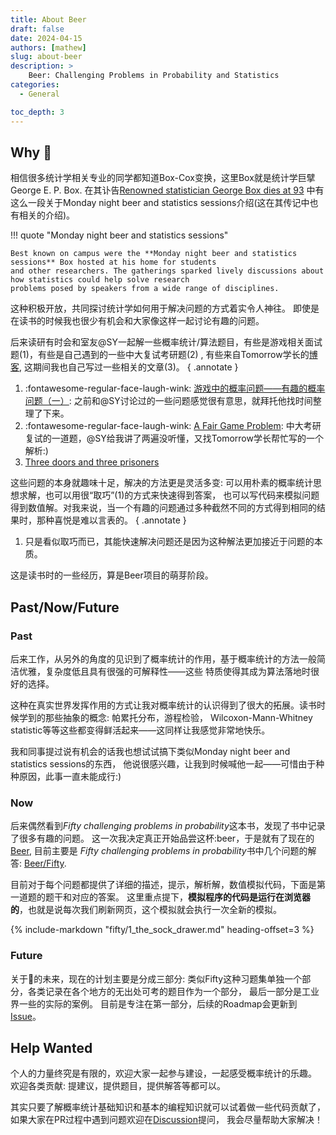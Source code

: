 ```yaml
---
title: About Beer
draft: false
date: 2024-04-15
authors: [mathew]
slug: about-beer
description: >
    Beer: Challenging Problems in Probability and Statistics
categories:
  - General

toc_depth: 3
---
```


## Why :beer:

相信很多统计学相关专业的同学都知道Box-Cox变换，这里Box就是统计学巨擘George E. P. Box.
在其讣告[Renowned statistician George Box dies at 93](https://news.wisc.edu/renowned-statistician-george-box-dies-at-93/)
中有这么一段关于Monday night beer and statistics sessions介绍(这在其传记中也有相关的介绍)。

!!! quote "Monday night beer and statistics sessions"

    Best known on campus were the **Monday night beer and statistics sessions** Box hosted at his home for students
    and other researchers. The gatherings sparked lively discussions about how statistics could help solve research
    problems posed by speakers from a wide range of disciplines.

<!-- more -->

这种积极开放，共同探讨统计学如何用于解决问题的方式着实令人神往。
即使是在读书的时候我也很少有机会和大家像这样一起讨论有趣的问题。

后来读研有时会和室友@SY一起解一些概率统计/算法题目，有些是游戏相关面试题(1)，有些是自己遇到的一些中大复试考研题(2) ,
有些来自Tomorrow学长的[博客](https://yuanhang0.github.io/), 这期间我也自己写过一些相关的文章(3)。
{ .annotate }

1. :fontawesome-regular-face-laugh-wink: [游戏中的概率问题——有趣的概率问题（一）](https://mp.weixin.qq.com/s/mCZB1NMsdvg7og6IVWVs2g):
之前和@SY讨论过的一些问题感觉很有意思，就拜托他找时间整理了下来。
2. :fontawesome-regular-face-laugh-wink: [A Fair Game Problem](https://yuanhang0.github.io/posts/A-Fair-Game-Problem):
中大考研复试的一道题，@SY给我讲了两遍没听懂，又找Tomorrow学长帮忙写的一个解析:)
3. [Three doors and three prisoners](https://datahonor.com/datascience/statistics/three-doors-and-three-prisoners/)

这些问题的本身就趣味十足，解决的方法更是灵活多变: 可以用朴素的概率统计思想求解，也可以用很“取巧”(1)的方式来快速得到答案，
也可以写代码来模拟问题得到数值解。对我来说，当一个有趣的问题通过多种截然不同的方式得到相同的结果时，那种喜悦是难以言表的。
{ .annotate }

1. 只是看似取巧而已，其能快速解决问题还是因为这种解法更加接近于问题的本质。

这是读书时的一些经历，算是Beer项目的萌芽阶段。

## Past/Now/Future

### Past

后来工作，从另外的角度的见识到了概率统计的作用，基于概率统计的方法一般简洁优雅，复杂度低且具有很强的可解释性——这些
特质使得其成为算法落地时很好的选择。

这种在真实世界发挥作用的方式让我对概率统计的认识得到了很大的拓展。读书时候学到的那些抽象的概念: 帕累托分布，游程检验，
Wilcoxon-Mann-Whitney statistic等等这些都变得鲜活起来——这同样让我感觉非常地快乐。

我和同事提过说有机会的话我也想试试搞下类似Monday night beer and statistics sessions的东西，
他说很感兴趣，让我到时候喊他一起——可惜由于种种原因，此事一直未能成行:)

### Now

后来偶然看到*Fifty challenging problems in probability*这本书，发现了书中记录了很多有趣的问题。
这一次我决定真正开始品尝这杯:beer，于是就有了现在的[Beer](https://datahonor.com/beer), 目前主要是
*Fifty challenging problems in probability*书中几个问题的解答: [Beer/Fifty](https://datahonor.com/beer/fifty/).

目前对于每个问题都提供了详细的描述，提示，解析解，数值模拟代码，下面是第一道题的题干和对应的答案。
这里重点提下，**模拟程序的代码是运行在浏览器的**，也就是说每次我们刷新网页，这个模拟就会执行一次全新的模拟。

[//]: # (???+ note "Question & Solution")

{% include-markdown "fifty/1_the_sock_drawer.md" heading-offset=3 %}

### Future

关于:beer:的未来，现在的计划主要是分成三部分: 类似Fifty这种习题集单独一个部分，各类记录在各个地方的无出处可考的题目作为一个部分，
最后一部分是工业界一些的实际的案例。
目前是专注在第一部分，后续的Roadmap会更新到[Issue](https://github.com/shenxiangzhuang/beer/issues)。

## Help Wanted

个人的力量终究是有限的，欢迎大家一起参与建设，一起感受概率统计的乐趣。
欢迎各类贡献: 提建议，提供题目，提供解答等都可以。

其实只要了解概率统计基础知识和基本的编程知识就可以试着做一些代码贡献了，
如果大家在PR过程中遇到问题欢迎在[Discussion](https://github.com/shenxiangzhuang/beer/discussions)提问，
我会尽量帮助大家解决！
